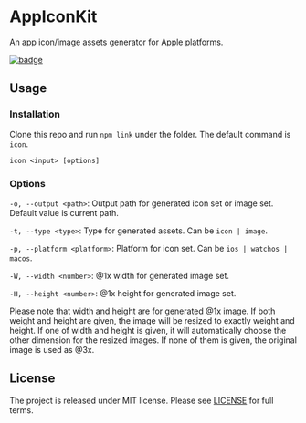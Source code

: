 # AppIconKit

An app icon/image assets generator for Apple platforms.

[![badge](https://img.shields.io/npm/v/appiconkit.svg?color=blue)](https://www.npmjs.com/package/appiconkit)

## Usage

### Installation

Clone this repo and run `npm link` under the folder. The default command is `icon`.

```
icon <input> [options]
```

### Options

`-o, --output <path>`: Output path for generated icon set or image set. Default value is current path.

`-t, --type <type>`: Type for generated assets. Can be `icon | image`.

`-p, --platform <platform>`: Platform for icon set. Can be `ios | watchos | macos`.

`-W, --width <number>`: @1x width for generated image set.

`-H, --height <number>`: @1x height for generated image set.

Please note that width and height are for generated @1x image. If both weight and height are given, the image will be resized to exactly weight and height. If one of width and height is given, it will automatically choose the other dimension for the resized images. If none of them is given, the original image is used as @3x.

## License

The project is released under MIT license. Please see [LICENSE](LICENSE) for full terms.